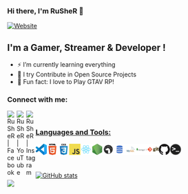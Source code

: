 ### Hi there, I'm RuSheR 👋

[![Website](https://img.shields.io/website?label=Contact&style=for-the-badge&url=https%3A%2F%2Ffb.com/ALFAMAS)](https://sites.google.com/view/rusher-fw/)

## I'm a Gamer, Streamer & Developer !


- ⚡ I’m currently learning everything
- 🥅 I try Contribute in Open Source Projects
- 🌱 Fun fact: I love to Play GTAV RP!

### Connect with me:

<a href="https://www.facebook.com/tanjim.rashid.3"><img align="left" alt="RuSheR | Facebook" width="22px" src="https://media.discordapp.net/attachments/895011250885505144/1220058294580936804/facebook.png?ex=660d8ed5&is=65fb19d5&hm=c8c01fde832b53aab5867285c8aa5ff1a4e127273e1cbc117a0a06b4760c50ec&=&format=webp&quality=lossless&width=640&height=640" />
<a href="https://www.youtube.com/channel/UC1yKVqjaBKPcr68CJrQ8pfw" /><img align="left" alt="RuSheR | YouTube" width="22px" src="https://media.discordapp.net/attachments/895011250885505144/1220058294232678502/youtube.png?ex=660d8ed4&is=65fb19d4&hm=378d64aa9b7d05839688b0ade9322b5749e2c5a0edfa8348caffd3d80e8a5d5f&=&format=webp&quality=lossless&width=640&height=640ex=660d8ed4&is=65fb19d4&hm=378d64aa9b7d05839688b0ade9322b5749e2c5a0edfa8348caffd3d80e8a5d5f&=&format=webp&quality=lossless&width=640&height=640)" />
<a href="https://www.instagram.com/_tan_jim._/"><img align="left" alt="RuSheR  | Instagram" width="22px" src="https://media.discordapp.net/attachments/895011250885505144/1220058295067480214/instagram.png?ex=660d8ed5&is=65fb19d5&hm=95d71bee8ecaf3c8da6417d3877371a8c121c48c4d1d3664839e8879f3a0d73f&=&format=webp&quality=lossless&width=640&height=640" />

<br />

### Languages and Tools:

<img align="left" alt="Visual Studio Code" width="26px" src="https://raw.githubusercontent.com/github/explore/80688e429a7d4ef2fca1e82350fe8e3517d3494d/topics/visual-studio-code/visual-studio-code.png" />
<img align="left" alt="HTML5" width="26px" src="https://raw.githubusercontent.com/github/explore/80688e429a7d4ef2fca1e82350fe8e3517d3494d/topics/html/html.png" />
<img align="left" alt="CSS3" width="26px" src="https://raw.githubusercontent.com/github/explore/80688e429a7d4ef2fca1e82350fe8e3517d3494d/topics/css/css.png" />
<img align="left" alt="JavaScript" width="26px" src="https://raw.githubusercontent.com/github/explore/80688e429a7d4ef2fca1e82350fe8e3517d3494d/topics/javascript/javascript.png" />
<img align="left" alt="React" width="26px" src="https://raw.githubusercontent.com/github/explore/80688e429a7d4ef2fca1e82350fe8e3517d3494d/topics/react/react.png" />
<img align="left" alt="Node.js" width="26px" src="https://raw.githubusercontent.com/github/explore/80688e429a7d4ef2fca1e82350fe8e3517d3494d/topics/nodejs/nodejs.png" />
<img align="left" alt="Deno" width="26px" src="https://raw.githubusercontent.com/github/explore/361e2821e2dea67711cde99c9c40ed357061cf27/topics/deno/deno.png" />
<img align="left" alt="SQL" width="26px" src="https://raw.githubusercontent.com/github/explore/80688e429a7d4ef2fca1e82350fe8e3517d3494d/topics/sql/sql.png" />
<img align="left" alt="MySQL" width="26px" src="https://raw.githubusercontent.com/github/explore/80688e429a7d4ef2fca1e82350fe8e3517d3494d/topics/mysql/mysql.png" />
<img align="left" alt="MongoDB" width="26px" src="https://raw.githubusercontent.com/github/explore/80688e429a7d4ef2fca1e82350fe8e3517d3494d/topics/mongodb/mongodb.png" />
<img align="left" alt="Git" width="26px" src="https://raw.githubusercontent.com/github/explore/80688e429a7d4ef2fca1e82350fe8e3517d3494d/topics/git/git.png" />
<img align="left" alt="GitHub" width="26px" src="https://raw.githubusercontent.com/github/explore/78df643247d429f6cc873026c0622819ad797942/topics/github/github.png" />
<img align="left" alt="Terminal" width="26px" src="https://raw.githubusercontent.com/github/explore/80688e429a7d4ef2fca1e82350fe8e3517d3494d/topics/terminal/terminal.png" />

<br />
<br />
<br />

![GitHub stats](https://github-readme-stats.vercel.app/api?username=TBxRuSheR&show_icons=true&theme=tokyonight)
<br />
<a href="https://github-readme-stats.vercel.app/api/top-langs/?username=TBxRuSheR">
  <img align="center" src="https://github-readme-stats.vercel.app/api/top-langs/?username=TBxRuSheR" />
</a>
